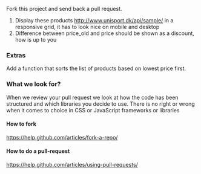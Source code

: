 Fork this project and send back a pull request.

1. Display these products http://www.unisport.dk/api/sample/ in a responsive grid, it has to look nice on mobile and desktop
2. Difference between price_old and price should be shown as a discount, how is up to you

### Extras

Add a function that sorts the list of products based on lowest price first.

### What we look for?

When we review your pull request we look at how the code has been structured and which libraries you decide to use. There is no right or wrong when it comes to choice in CSS or JavaScript frameworks or libraries

#### How to fork

https://help.github.com/articles/fork-a-repo/ 

#### How to do a pull-request

https://help.github.com/articles/using-pull-requests/

